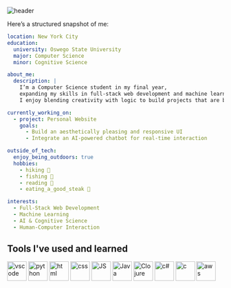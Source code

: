 
![header](https://capsule-render.vercel.app/api?type=blur&text=Hi%20I'm%20Sakiyah%20Winston%20CS%20Student%20passionate%20about%20full-stack%20and%20AI&fontColor=f5f5dc&fontSize=20&animation=fadeIn&fontAlign=50)


<p Color="f5f5dc"> Here’s a structured snapshot of me: </p>

```yaml
location: New York City
education:
  university: Oswego State University
  major: Computer Science
  minor: Cognitive Science

about_me:
  description: |
    I’m a Computer Science student in my final year,
    expanding my skills in full-stack web development and machine learning.
    I enjoy blending creativity with logic to build projects that are both beautiful and intelligent.

currently_working_on:
  - project: Personal Website
    goals:
      - Build an aesthetically pleasing and responsive UI
      - Integrate an AI-powered chatbot for real-time interaction

outside_of_tech:
  enjoy_being_outdoors: true
  hobbies:
    - hiking 🥾
    - fishing 🎣
    - reading 📖
    - eating_a_good_steak 🥩

interests:
  - Full-Stack Web Development
  - Machine Learning
  - AI & Cognitive Science
  - Human-Computer Interaction


```



<h2>Tools I've used and learned</h2>
<p align="left">
<img src="https://cdn.jsdelivr.net/gh/devicons/devicon/icons/vscode/vscode-original.svg" alt="vscode" width="45" height="45"/>
<img src="https://cdn.jsdelivr.net/gh/devicons/devicon@latest/icons/python/python-original.svg" alt="python" width="45" height="45" />
<img src="https://cdn.jsdelivr.net/gh/devicons/devicon@latest/icons/html5/html5-plain-wordmark.svg" alt="html" width="45" height="45" />
<img src="https://cdn.jsdelivr.net/gh/devicons/devicon@latest/icons/css3/css3-plain-wordmark.svg" alt="css" width="45" height="45"/>
<img src="https://cdn.jsdelivr.net/gh/devicons/devicon@latest/icons/javascript/javascript-plain.svg" alt="JS" width="45" height="45" />
<img src="https://cdn.jsdelivr.net/gh/devicons/devicon@latest/icons/java/java-original.svg" alt="Java" width="45" height="45" />
<img src="https://cdn.jsdelivr.net/gh/devicons/devicon@latest/icons/clojure/clojure-original.svg" alt="Clojure" width="45" height="45" />
<img src="https://cdn.jsdelivr.net/gh/devicons/devicon@latest/icons/csharp/csharp-original.svg" alt="c#" width="45" height="45" />
<img src="https://cdn.jsdelivr.net/gh/devicons/devicon@latest/icons/c/c-original.svg" alt="c" width="45" height="45" />
<img src="https://cdn.jsdelivr.net/gh/devicons/devicon@latest/icons/amazonwebservices/amazonwebservices-plain-wordmark.svg" alt="aws" width="45" height="45" />          
</p>

          
<!--
**sakiw3484/sakiw3484** is a ✨ _special_ ✨ repository because its `README.md` (this file) appears on your GitHub profile.
<img align="right" height="200" width="100"
  src="https://media1.giphy.com/media/v1.Y2lkPTc5MGI3NjExejA1aHVkN3lmOWZ1ODI1eWNueDVibzkxNXZwaDhobGQ4MWdqN3dtZCZlcD12MV9pbnRlcm5hbF9naWZfYnlfaWQmY3Q9Zw/2XLoAphEiufV6/giphy.gif"/>

Here are some ideas to get you started:

- 🔭 I’m currently working on ...
- 🌱 I’m currently learning ...
- 👯 I’m looking to collaborate on ...
- 🤔 I’m looking for help with ...
- 💬 Ask me about ...
- 📫 How to reach me: ...
- 😄 Pronouns: ...
- ⚡ Fun fact: ...
-->
